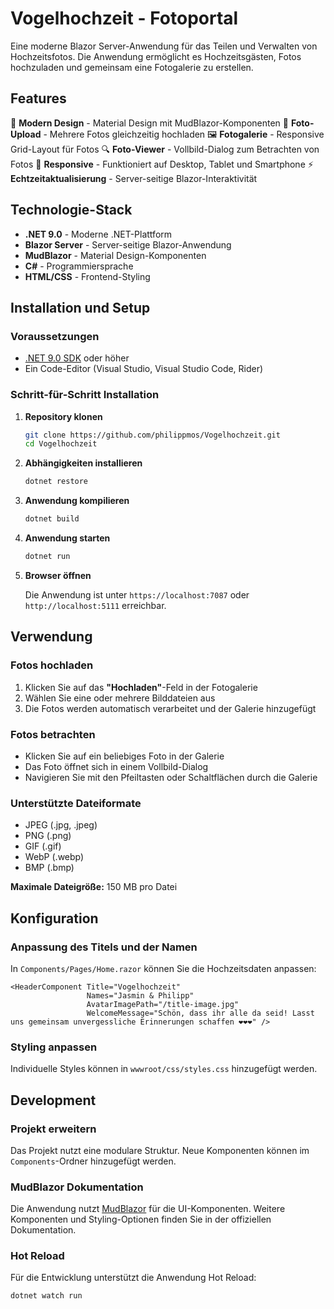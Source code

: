 # Vogelhochzeit - Fotoportal

Eine moderne Blazor Server-Anwendung für das Teilen und Verwalten von Hochzeitsfotos. Die Anwendung ermöglicht es Hochzeitsgästen, Fotos hochzuladen und gemeinsam eine Fotogalerie zu erstellen.

## Features

🎨 **Modern Design** - Material Design mit MudBlazor-Komponenten
📸 **Foto-Upload** - Mehrere Fotos gleichzeitig hochladen
🖼️ **Fotogalerie** - Responsive Grid-Layout für Fotos
🔍 **Foto-Viewer** - Vollbild-Dialog zum Betrachten von Fotos
📱 **Responsive** - Funktioniert auf Desktop, Tablet und Smartphone
⚡ **Echtzeitaktualisierung** - Server-seitige Blazor-Interaktivität

## Technologie-Stack

- **.NET 9.0** - Moderne .NET-Plattform
- **Blazor Server** - Server-seitige Blazor-Anwendung
- **MudBlazor** - Material Design-Komponenten
- **C#** - Programmiersprache
- **HTML/CSS** - Frontend-Styling

## Installation und Setup

### Voraussetzungen

- [.NET 9.0 SDK](https://dotnet.microsoft.com/download/dotnet/9.0) oder höher
- Ein Code-Editor (Visual Studio, Visual Studio Code, Rider)

### Schritt-für-Schritt Installation

1. **Repository klonen**

   ```bash
   git clone https://github.com/philippmos/Vogelhochzeit.git
   cd Vogelhochzeit
   ```

2. **Abhängigkeiten installieren**

   ```bash
   dotnet restore
   ```

3. **Anwendung kompilieren**

   ```bash
   dotnet build
   ```

4. **Anwendung starten**

   ```bash
   dotnet run
   ```

5. **Browser öffnen**
   
   Die Anwendung ist unter `https://localhost:7087` oder `http://localhost:5111` erreichbar.

## Verwendung

### Fotos hochladen

1. Klicken Sie auf das **"Hochladen"**-Feld in der Fotogalerie
2. Wählen Sie eine oder mehrere Bilddateien aus
3. Die Fotos werden automatisch verarbeitet und der Galerie hinzugefügt

### Fotos betrachten

- Klicken Sie auf ein beliebiges Foto in der Galerie
- Das Foto öffnet sich in einem Vollbild-Dialog
- Navigieren Sie mit den Pfeiltasten oder Schaltflächen durch die Galerie

### Unterstützte Dateiformate

- JPEG (.jpg, .jpeg)
- PNG (.png)
- GIF (.gif)
- WebP (.webp)
- BMP (.bmp)

**Maximale Dateigröße:** 150 MB pro Datei

## Konfiguration

### Anpassung des Titels und der Namen

In `Components/Pages/Home.razor` können Sie die Hochzeitsdaten anpassen:

```razor
<HeaderComponent Title="Vogelhochzeit" 
                 Names="Jasmin & Philipp" 
                 AvatarImagePath="/title-image.jpg"
                 WelcomeMessage="Schön, dass ihr alle da seid! Lasst uns gemeinsam unvergessliche Erinnerungen schaffen ❤️❤️❤️" />
```

### Styling anpassen

Individuelle Styles können in `wwwroot/css/styles.css` hinzugefügt werden.

## Development

### Projekt erweitern

Das Projekt nutzt eine modulare Struktur. Neue Komponenten können im `Components`-Ordner hinzugefügt werden.

### MudBlazor Dokumentation

Die Anwendung nutzt [MudBlazor](https://mudblazor.com/) für die UI-Komponenten. Weitere Komponenten und Styling-Optionen finden Sie in der offiziellen Dokumentation.

### Hot Reload

Für die Entwicklung unterstützt die Anwendung Hot Reload:

```bash
dotnet watch run
```
